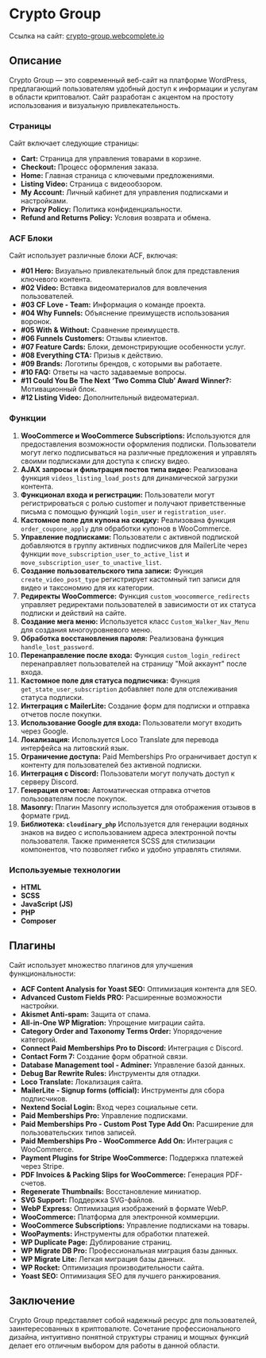 # Crypto Group

Ссылка на сайт: [crypto-group.webcomplete.io](https://cryptogrupe.lt/)

## Описание

Crypto Group — это современный веб-сайт на платформе WordPress, предлагающий пользователям удобный доступ к информации и услугам в области криптовалют. Сайт разработан с акцентом на простоту использования и визуальную привлекательность.

### Страницы

Сайт включает следующие страницы:
- **Cart:** Страница для управления товарами в корзине.
- **Checkout:** Процесс оформления заказа.
- **Home:** Главная страница с ключевыми предложениями.
- **Listing Video:** Страница с видеообзором.
- **My Account:** Личный кабинет для управления подписками и настройками.
- **Privacy Policy:** Политика конфиденциальности.
- **Refund and Returns Policy:** Условия возврата и обмена.

### ACF Блоки

Сайт использует различные блоки ACF, включая:
- **#01 Hero:** Визуально привлекательный блок для представления ключевого контента.
- **#02 Video:** Вставка видеоматериалов для вовлечения пользователей.
- **#03 CF Love - Team:** Информация о команде проекта.
- **#04 Why Funnels:** Объяснение преимуществ использования воронок.
- **#05 With & Without:** Сравнение преимуществ.
- **#06 Funnels Customers:** Отзывы клиентов.
- **#07 Feature Cards:** Блоки, демонстрирующие особенности услуг.
- **#08 Everything CTA:** Призыв к действию.
- **#09 Brands:** Логотипы брендов, с которыми вы работаете.
- **#10 FAQ:** Ответы на часто задаваемые вопросы.
- **#11 Could You Be The Next ‘Two Comma Club’ Award Winner?:** Мотивационный блок.
- **#12 Listing Video:** Дополнительный видеоматериал.

### Функции

1. **WooCommerce и WooCommerce Subscriptions:** Используются для предоставления возможности оформления подписки. Пользователи могут легко подписываться на различные предложения и управлять своими подписками для доступа к списку видео.
2. **AJAX запросы и фильтрация постов типа видео:** Реализована функция `videos_listing_load_posts` для динамической загрузки контента.
3. **Функционал входа и регистрации:** Пользователи могут регистрироваться с ролью customer и получают приветственные письма с помощью функций `login_user` и `registration_user`.
4. **Кастомное поле для купона на скидку:** Реализована функция `order_coupone_apply` для обработки купонов в WooCommerce.
5. **Управление подписками:** Пользователи с активной подпиской добавляются в группу активных подписчиков для MailerLite через функции `move_subscription_user_to_active_list` и `move_subscription_user_to_unactive_list`.
6. **Создание пользовательского типа записи:** Функция `create_video_post_type` регистрирует кастомный тип записи для видео и таксономию для их категории.
7. **Редиректы WooCommerce:** Функция `custom_woocommerce_redirects` управляет редиректами пользователей в зависимости от их статуса подписки и действий на сайте.
8. **Создание мега меню:** Используется класс `Custom_Walker_Nav_Menu` для создания многоуровневого меню.
9. **Обработка восстановления пароля:** Реализована функция `handle_lost_password`.
10. **Перенаправление после входа:** Функция `custom_login_redirect` перенаправляет пользователей на страницу "Мой аккаунт" после входа.
11. **Кастомное поле для статуса подписчика:** Функция `get_state_user_subscription` добавляет поле для отслеживания статуса подписки.
12. **Интеграция с MailerLite:** Создание форм для подписки и отправка отчетов после покупки.
13. **Использование Google для входа:** Пользователи могут входить через Google.
14. **Локализация:** Используется Loco Translate для перевода интерфейса на литовский язык.
15. **Ограничение доступа:** Paid Memberships Pro ограничивает доступ к контенту для пользователей без активной подписки.
16. **Интеграция с Discord:** Пользователи могут получать доступ к серверу Discord.
17. **Генерация отчетов:** Автоматическая отправка отчетов пользователям после покупок.
18. **Masonry:** Плагин Masonry используется для отображения отзывов в формате грид.
18. **Библиотека: `cloudinary_php`** Используется для генерации водяных знаков на видео с использованием адреса электронной почты пользователя. Также применяется SCSS для стилизации компонентов, что позволяет гибко и удобно управлять стилями.

### Используемые технологии

- **HTML**
- **SCSS**
- **JavaScript (JS)**
- **PHP**
- **Composer**

## Плагины

Сайт использует множество плагинов для улучшения функциональности:

- **ACF Content Analysis for Yoast SEO:** Оптимизация контента для SEO.
- **Advanced Custom Fields PRO:** Расширенные возможности настройки.
- **Akismet Anti-spam:** Защита от спама.
- **All-in-One WP Migration:** Упрощение миграции сайта.
- **Category Order and Taxonomy Terms Order:** Упорядочение категорий.
- **Connect Paid Memberships Pro to Discord:** Интеграция с Discord.
- **Contact Form 7:** Создание форм обратной связи.
- **Database Management tool - Adminer:** Управление базой данных.
- **Debug Bar Rewrite Rules:** Инструменты для отладки.
- **Loco Translate:** Локализация сайта.
- **MailerLite - Signup forms (official):** Инструменты для сбора подписчиков.
- **Nextend Social Login:** Вход через социальные сети.
- **Paid Memberships Pro:** Управление подписками.
- **Paid Memberships Pro - Custom Post Type Add On:** Расширение для пользовательских типов записей.
- **Paid Memberships Pro - WooCommerce Add On:** Интеграция с WooCommerce.
- **Payment Plugins for Stripe WooCommerce:** Поддержка платежей через Stripe.
- **PDF Invoices & Packing Slips for WooCommerce:** Генерация PDF-счетов.
- **Regenerate Thumbnails:** Восстановление миниатюр.
- **SVG Support:** Поддержка SVG-файлов.
- **WebP Express:** Оптимизация изображений в формате WebP.
- **WooCommerce:** Платформа для электронной коммерции.
- **WooCommerce Subscriptions:** Управление подписками на товары.
- **WooPayments:** Инструменты для обработки платежей.
- **WP Duplicate Page:** Дублирование страниц.
- **WP Migrate DB Pro:** Профессиональная миграция базы данных.
- **WP Migrate Lite:** Легкая миграция базы данных.
- **WP Rocket:** Оптимизация производительности сайта.
- **Yoast SEO:** Оптимизация SEO для лучшего ранжирования.

## Заключение

Crypto Group представляет собой надежный ресурс для пользователей, заинтересованных в криптовалюте. Сочетание профессионального дизайна, интуитивно понятной структуры страниц и мощных функций делает его отличным выбором для работы в данной области.
